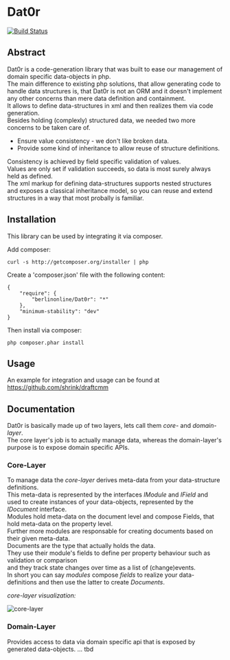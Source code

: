 # Dat0r 

[![Build Status](https://travis-ci.org/berlinonline/Dat0r.png)](https://travis-ci.org/berlinonline/Dat0r)

## Abstract

Dat0r is a code-generation library that was built to ease our management of domain specific data-objects in php.  
The main difference to existing php solutions, that allow generating code to handle data structures is,
that Dat0r is not an ORM and it doesn't implement any other concerns than mere data definition and containment.  
It allows to define data-structures in xml and then realizes them via code generation.  
Besides holding (complexly) structured data, we needed two more concerns to be taken care of.  
* Ensure value consistency - we don't like broken data.  
* Provide some kind of inheritance to allow reuse of structure definitions.  

Consistency is achieved by field specific validation of values.  
Values are only set if validation succeeds, so data is most surely always held as defined.  
The xml markup for defining data-structures supports nested structures and exposes a classical inheritance model,
so you can reuse and extend structures in a way that most probally is familiar.  

## Installation

This library can be used by integrating it via composer.

Add composer: 

    curl -s http://getcomposer.org/installer | php

Create a 'composer.json' file with the following content:

    {
        "require": {
            "berlinonline/Dat0r": "*"
        },
        "minimum-stability": "dev"
    }

Then install via composer:

    php composer.phar install


## Usage

An example for integration and usage can be found at https://github.com/shrink/draftcmm

## Documentation

Dat0r is basically made up of two layers, lets call them *core-* and *domain-layer*.  
The core layer's job is to actually manage data, whereas the domain-layer's purpose is to expose domain specific APIs.  

### Core-Layer

To manage data the *core-layer* derives meta-data from your data-structure definitions.  
This meta-data is represented by the interfaces *IModule* and *IField* and
used to create instances of your data-objects, represented by the *IDocument* interface.  
Modules hold meta-data on the document level and compose Fields, that hold meta-data on the property level.  
Further more modules are responsable for creating documents based on their given meta-data.  
Documents are the type that actually holds the data.  
They use their module's fields to define per property behaviour such as validation or comparison  
and they track state changes over time as a list of (change)events.  
In short you can say *modules* compose *fields* to realize your data-definitions and then use the latter to create *Documents*.

*core-layer visualization:*

![core-layer](https://dl.dropbox.com/u/97162004/dat0r-core.png)

### Domain-Layer

Provides access to data via domain specific api that is exposed by generated data-objects.
... tbd
